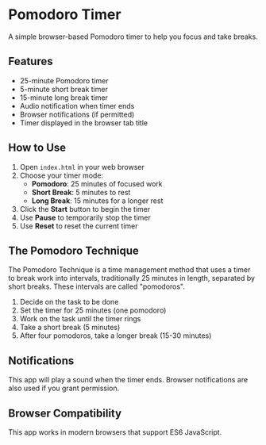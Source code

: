 # Pomodoro Timer

A simple browser-based Pomodoro timer to help you focus and take breaks.

## Features

- 25-minute Pomodoro timer
- 5-minute short break timer
- 15-minute long break timer
- Audio notification when timer ends
- Browser notifications (if permitted)
- Timer displayed in the browser tab title

## How to Use

1. Open `index.html` in your web browser
2. Choose your timer mode:
   - **Pomodoro**: 25 minutes of focused work
   - **Short Break**: 5 minutes to rest
   - **Long Break**: 15 minutes for a longer rest
3. Click the **Start** button to begin the timer
4. Use **Pause** to temporarily stop the timer
5. Use **Reset** to reset the current timer

## The Pomodoro Technique

The Pomodoro Technique is a time management method that uses a timer to break work into intervals, traditionally 25 minutes in length, separated by short breaks. These intervals are called "pomodoros".

1. Decide on the task to be done
2. Set the timer for 25 minutes (one pomodoro)
3. Work on the task until the timer rings
4. Take a short break (5 minutes)
5. After four pomodoros, take a longer break (15-30 minutes)

## Notifications

This app will play a sound when the timer ends. Browser notifications are also used if you grant permission.

## Browser Compatibility

This app works in modern browsers that support ES6 JavaScript. 